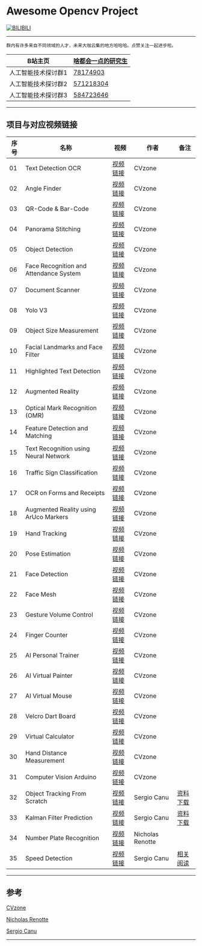 Awesome Opencv Project
===========================

[![BILIBILI](https://github.com/Fafa-DL/Opencv-project/blob/main/26%20AI%20Virtual%20Painter/Mine.png)](https://space.bilibili.com/46880349)

****

```
群内有许多来自不同领域的人才，未来大咖云集的地方哈哈哈。点赞关注一起进步啦。
```
	
|B站主页|[啥都会一点的研究生](https://space.bilibili.com/46880349)|
|---|---|
|人工智能技术探讨群1|[78174903](https://jq.qq.com/?_wv=1027&k=lY5KVICA)|
|人工智能技术探讨群2|[571218304](https://jq.qq.com/?_wv=1027&k=ZCDCT3xV)|
|人工智能技术探讨群3|[584723646](https://jq.qq.com/?_wv=1027&k=bakez5Yz)|

****


## 项目与对应视频链接

|序号|名称|视频|作者|备注|
|---|---|---|---|---|
|01|Text Detection OCR|[视频链接](https://www.bilibili.com/video/BV18B4y1c7r4)|CVzone| |
|02|Angle Finder|[视频链接](https://www.bilibili.com/video/BV18B4y1c7r4?p=2)|CVzone| |
|03|QR-Code & Bar-Code|[视频链接](https://www.bilibili.com/video/BV18B4y1c7r4?p=5)|CVzone| |
|04|Panorama Stitching|[视频链接](https://www.bilibili.com/video/BV18B4y1c7r4?p=6)|CVzone| |
|05|Object Detection|[视频链接](https://www.bilibili.com/video/BV18B4y1c7r4?p=7)|CVzone| |
|06|Face Recognition and Attendance System|[视频链接](https://www.bilibili.com/video/BV18B4y1c7r4?p=9)|CVzone| |
|07|Document Scanner|[视频链接](https://www.bilibili.com/video/BV18B4y1c7r4?p=10)|CVzone| |
|08|Yolo V3|[视频链接](https://www.bilibili.com/video/BV18B4y1c7r4?p=11)|CVzone| |
|09|Object Size Measurement|[视频链接](https://www.bilibili.com/video/BV18B4y1c7r4?p=15)|CVzone| |
|10|Facial Landmarks and Face Filter|[视频链接](https://www.bilibili.com/video/BV18B4y1c7r4?p=16)|CVzone| |
|11|Highlighted Text Detection|[视频链接](https://www.bilibili.com/video/BV18B4y1c7r4?p=17)|CVzone| |
|12|Augmented Reality|[视频链接](https://www.bilibili.com/video/BV18B4y1c7r4?p=18)|CVzone| |
|13|Optical Mark Recognition (OMR)|[视频链接](https://www.bilibili.com/video/BV18B4y1c7r4?p=21)|CVzone| |
|14|Feature Detection and Matching|[视频链接](https://www.bilibili.com/video/BV18B4y1c7r4?p=22)|CVzone| |
|15|Text Recognition using Neural Network|[视频链接](https://www.bilibili.com/video/BV18B4y1c7r4?p=23)|CVzone| |
|16|Traffic Sign Classification|[视频链接](https://www.bilibili.com/video/BV18B4y1c7r4?p=24)|CVzone| |
|17|OCR on Forms and Receipts|[视频链接](https://www.bilibili.com/video/BV18B4y1c7r4?p=25)|CVzone| |
|18|Augmented Reality using ArUco Markers|[视频链接](https://www.bilibili.com/video/BV18B4y1c7r4?p=27)|CVzone| |
|19|Hand Tracking|[视频链接](https://www.bilibili.com/video/BV1qh411Y7ty?p=2)|CVzone| |
|20|Pose Estimation|[视频链接](https://www.bilibili.com/video/BV1qh411Y7ty?p=3)|CVzone| |
|21|Face Detection|[视频链接](https://www.bilibili.com/video/BV1qh411Y7ty?p=4)|CVzone| |
|22|Face Mesh|[视频链接](https://www.bilibili.com/video/BV1qh411Y7ty?p=5)|CVzone| |
|23|Gesture Volume Control|[视频链接](https://www.bilibili.com/video/BV1qh411Y7ty?p=6)|CVzone| |
|24|Finger Counter|[视频链接](https://www.bilibili.com/video/BV1qh411Y7ty?p=7)|CVzone| |
|25|AI Personal Trainer|[视频链接](https://www.bilibili.com/video/BV1qh411Y7ty?p=8)|CVzone| |
|26|AI Virtual Painter|[视频链接](https://www.bilibili.com/video/BV1qh411Y7ty?p=9)|CVzone| |
|27|AI Virtual Mouse|[视频链接](https://www.bilibili.com/video/BV1qh411Y7ty?p=10)|CVzone| |
|28|Velcro Dart Board|[视频链接](https://www.bilibili.com/video/BV17r4y1y7em/)|CVzone| |
|29|Virtual Calculator|[视频链接](https://www.bilibili.com/video/BV1rL4y1H7Vh/)|CVzone| |
|30|Hand Distance Measurement|[视频链接](https://www.bilibili.com/video/BV1Di4y1d7M5/)|CVzone| |
|31|Computer Vision Arduino|[视频链接](https://www.bilibili.com/video/BV1qL411j74K/)|CVzone| |
|32|Object Tracking From Scratch|[视频链接](https://www.bilibili.com/video/BV1kL4y1J74g)|Sergio Canu|[资料下载](https://pysource.com/wp-content/uploads/2021/10/Object-tracking-from-scratch-source_code.zip)|
|33|Kalman Filter Prediction|[视频链接](https://www.bilibili.com/video/BV1dQ4y1m7ZC/)|Sergio Canu|[资料下载](https://pysource.com/wp-content/uploads/2021/10/Pysource-Kalman-filter.zip)|
|34|Number Plate Recognition|[视频链接](https://www.bilibili.com/video/BV1xS4y1M713/)|Nicholas Renotte| |
|35|Speed Detection|[视频链接](https://www.bilibili.com/video/BV1YD4y1c7qc/)|Sergio Canu|[相关阅读](https://pysource.com/2021/10/26/speed-detection-from-cctv-with-opencv-and-deep-learning/)|
--------------------

## 参考

[CVzone](https://computervision.zone/)

[Nicholas Renotte](https://www.youtube.com/c/NicholasRenotte)

[Sergio Canu](https://pysource.com/)

--------------------